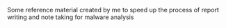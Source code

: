 Some reference material created by me to speed up the process of report writing and note taking for malware analysis
